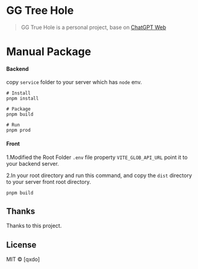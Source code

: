 # GG Tree Hole

> GG True Hole is a personal project, base on [ChatGPT Web](https://github.com/Chanzhaoyu/chatgpt-web)
# Manual Package 
#### Backend

copy `service` folder to your server which has `node` env.


```shell
# Install
pnpm install

# Package
pnpm build

# Run
pnpm prod
```


#### Front

1.Modified the Root Folder `.env` file property `VITE_GLOB_API_URL` point it to your backend server.

2.In your root directory and run this command, and copy the `dist` directory to your server front root directory.
```shell
pnpm build
```


## Thanks
Thanks to this project.

## License
MIT © [qxdo]
